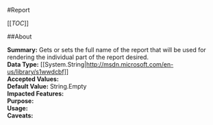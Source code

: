 #Report

[[_TOC_]]

##About

**Summary:**  Gets or sets the full name of the report that will be used for rendering the individual part of the report desired.   
**Data Type:** [[System.String|http://msdn.microsoft.com/en-us/library/s1wwdcbf]]  
**Accepted Values:**   
**Default Value:** String.Empty  
**Impacted Features:**   
**Purpose:**   
**Usage:**   
**Caveats:**   

